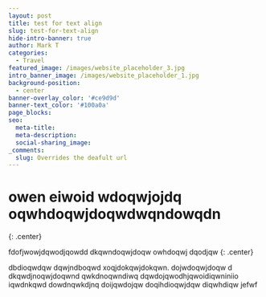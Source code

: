 ```yaml
---
layout: post
title: test for text align
slug: test-for-text-align
hide-intro-banner: true
author: Mark T
categories:
  - Travel
featured_image: /images/website_placeholder_3.jpg
intro_banner_image: /images/website_placeholder_1.jpg
background-position:
  - center
banner-overlay_color: '#ce9d9d'
banner-text_color: '#100a0a'
page_blocks:
seo:
  meta-title:
  meta-description:
  social-sharing_image:
_comments:
  slug: Overrides the deafult url
---
```


# owen eiwoid wdoqwjojdq oqwhdoqwjdoqwdwqndowqdn
{: .center}

fdofjwowjdqwodjqowdd dkqwndoqwjdoqw owhdoqwj dqodjqw
{: .center}

dbdioqwdqw dqwjndboqwd xoqjdokqwjdokqwn. dojwdoqwjdoqw d dkqwdjnoqwjdoqwnd qwkdnoqwndiwq dqwdojqwodhjqwoidiqwniniio iqwdnkqwd dowdnqwkdjnq doijqwdojqw doqihdioqwjdqw diqwhdiqw jefwf